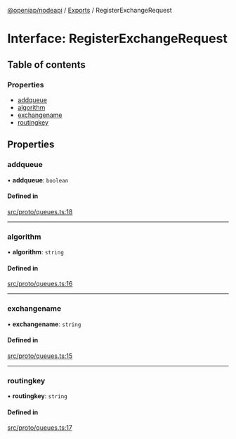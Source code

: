 [@openiap/nodeapi](../README.md) / [Exports](../modules.md) / RegisterExchangeRequest

# Interface: RegisterExchangeRequest

## Table of contents

### Properties

- [addqueue](RegisterExchangeRequest.md#addqueue)
- [algorithm](RegisterExchangeRequest.md#algorithm)
- [exchangename](RegisterExchangeRequest.md#exchangename)
- [routingkey](RegisterExchangeRequest.md#routingkey)

## Properties

### addqueue

• **addqueue**: `boolean`

#### Defined in

[src/proto/queues.ts:18](https://github.com/openiap/nodeapi/blob/a6b5438/src/proto/queues.ts#L18)

___

### algorithm

• **algorithm**: `string`

#### Defined in

[src/proto/queues.ts:16](https://github.com/openiap/nodeapi/blob/a6b5438/src/proto/queues.ts#L16)

___

### exchangename

• **exchangename**: `string`

#### Defined in

[src/proto/queues.ts:15](https://github.com/openiap/nodeapi/blob/a6b5438/src/proto/queues.ts#L15)

___

### routingkey

• **routingkey**: `string`

#### Defined in

[src/proto/queues.ts:17](https://github.com/openiap/nodeapi/blob/a6b5438/src/proto/queues.ts#L17)
